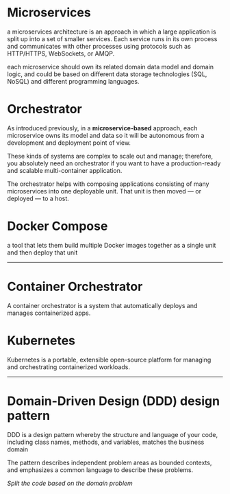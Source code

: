 # Microservices

a microservices architecture is an approach in which a large application is split up into a set of smaller services. Each service runs in its own process and communicates with other processes using protocols such as HTTP/HTTPS, WebSockets, or AMQP.

each microservice should own its related domain data model and domain logic, and could be based on different data storage technologies (SQL, NoSQL) and different programming languages.

# Orchestrator

As introduced previously, in a **microservice-based** approach, each microservice owns its model and data 
so it will be autonomous from a development and deployment point of view. 

These kinds of systems are complex to scale out and manage; therefore, you absolutely need an orchestrator if you want to have a production-ready and scalable multi-container application.

The orchestrator helps with composing applications consisting of many microservices into one deployable unit. That unit is then moved — or deployed — to a host.

# Docker Compose

a tool that lets them build multiple Docker images together as a single unit and then deploy that unit

---

# Container Orchestrator

A container orchestrator is a system that automatically deploys and manages containerized apps.

# Kubernetes

Kubernetes is a portable, extensible open-source platform for managing and orchestrating containerized workloads.

---

# Domain-Driven Design (DDD) design pattern

DDD is a design pattern whereby the structure and language of your code, including class names, methods, and variables, matches the business domain

The pattern describes independent problem areas as bounded contexts, and emphasizes a common language to describe these problems.

*Split the code based on the domain problem*